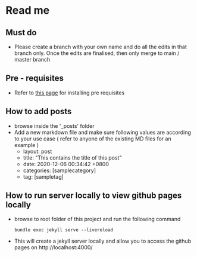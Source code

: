 # Read me

## Must do
- Please create a branch with your own name and do all the edits in that branch only. Once the edits are finalised, then only merge to main / master branch

## Pre - requisites

- Refer to [this page](https://jekyllrb.com/docs/installation/) for installing pre requisites

## How to add posts

- browse inside the '_posts' folder
- Add a new markdown file and make sure following values are according to your use case ( refer to anyone of the existing MD files for an example )
  - layout: post
  - title:  "This contains the title of this post"
  - date:   2020-12-06 00:34:42 +0800
  - categories: [samplecategory]
  - tag: [sampletag]



## How to run server locally to view github pages locally

- browse to root folder of this project and run the following command

  ```bundle exec jekyll serve --livereload```

- This will create a jekyll server locally and allow you to access the github pages on http://localhost:4000/
